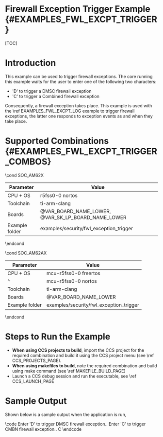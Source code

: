 # Firewall Exception Trigger Example {#EXAMPLES_FWL_EXCPT_TRIGGER}

[TOC]

# Introduction

This example can be used to trigger firewall exceptions.
The core running this example waits for the user to enter one of the following two characters:
* 'D' to trigger a DMSC firewall exception
* 'C' to trigger a Combined firewall exception

Consequently, a firewall exception takes place.
This example is used with the \ref EXAMPLES_FWL_EXCPT_LOG example to trigger firewall
exceptions, the latter one responds to exception events as and when they take place.

# Supported Combinations {#EXAMPLES_FWL_EXCPT_TRIGGER_COMBOS}

\cond SOC_AM62X

 Parameter      | Value
 ---------------|-----------
 CPU + OS       | r5fss0-0 nortos
 Toolchain      | ti-arm-clang
 Boards         | @VAR_BOARD_NAME_LOWER, @VAR_SK_LP_BOARD_NAME_LOWER
 Example folder | examples/security/fwl_exception_trigger

\endcond

\cond SOC_AM62AX

 Parameter      | Value
 ---------------|-----------
 CPU + OS       | mcu-r5fss0-0 freertos
 ^              | mcu-r5fss0-0 nortos
 Toolchain      | ti-arm-clang
 Boards         | @VAR_BOARD_NAME_LOWER
 Example folder | examples/security/fwl_exception_trigger

\endcond

# Steps to Run the Example

- **When using CCS projects to build**, import the CCS project for the required combination
  and build it using the CCS project menu (see \ref CCS_PROJECTS_PAGE).
- **When using makefiles to build**, note the required combination and build using
  make command (see \ref MAKEFILE_BUILD_PAGE)
- Launch a CCS debug session and run the executable, see \ref CCS_LAUNCH_PAGE

# Sample Output

Shown below is a sample output when the application is run,

\code
Enter 'D' to trigger DMSC firewall exception..
Enter 'C' to trigger CMBN firewall exception..
C
\endcode